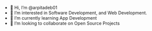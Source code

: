 - 👋 Hi, I’m @arpitadeb01 
- 👀 I’m interested in Software Development, and Web Development.
- 🌱 I’m currently learning App Development
- 💞️ I’m looking to collaborate on Open Source Projects
 

<!---
arpitadeb01/arpitadeb01 is a ✨ special ✨ repository because its `README.md` (this file) appears on your GitHub profile.
You can click the Preview link to take a look at your changes.
--->
